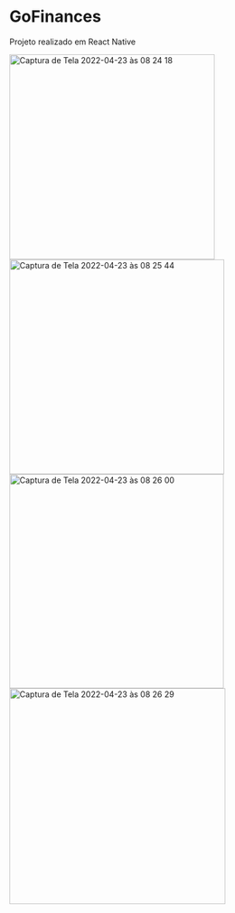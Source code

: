 # GoFinances

Projeto realizado em React Native

<img width="363" alt="Captura de Tela 2022-04-23 às 08 24 18" src="https://user-images.githubusercontent.com/70456966/164915715-78a128e1-45c0-4082-88dc-68a8a57304af.png">
<img width="380" alt="Captura de Tela 2022-04-23 às 08 25 44" src="https://user-images.githubusercontent.com/70456966/164915719-f58891e9-c035-4785-9ffc-fce590539351.png">
<img width="379" alt="Captura de Tela 2022-04-23 às 08 26 00" src="https://user-images.githubusercontent.com/70456966/164915721-5f2a0b30-4090-4e53-99b3-c7df9c2a75fa.png">
<img width="382" alt="Captura de Tela 2022-04-23 às 08 26 29" src="https://user-images.githubusercontent.com/70456966/164915723-67846e77-a3bf-4ea1-9486-7f24abcfe41d.png">
